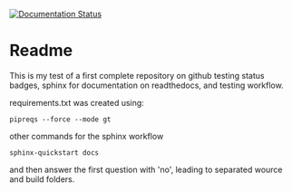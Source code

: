 [![Documentation Status](https://readthedocs.org/projects/my-first-complete-repo/badge/?version=latest)](https://my-first-complete-repo.readthedocs.io/en/latest/?badge=latest)


# Readme

This is my test of a first complete repository on github testing status badges, sphinx for documentation on readthedocs, and testing workflow.

requirements.txt was created using:
```shell
pipreqs --force --mode gt
```

other commands for the sphinx workflow
```shell
sphinx-quickstart docs
```
and then answer the first question with 'no', leading to separated wource and build folders.
